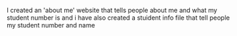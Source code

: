 I created an 'about me' website that tells people about me and what my student number is and i have also created a stuident info file that tell people my student number and name 
